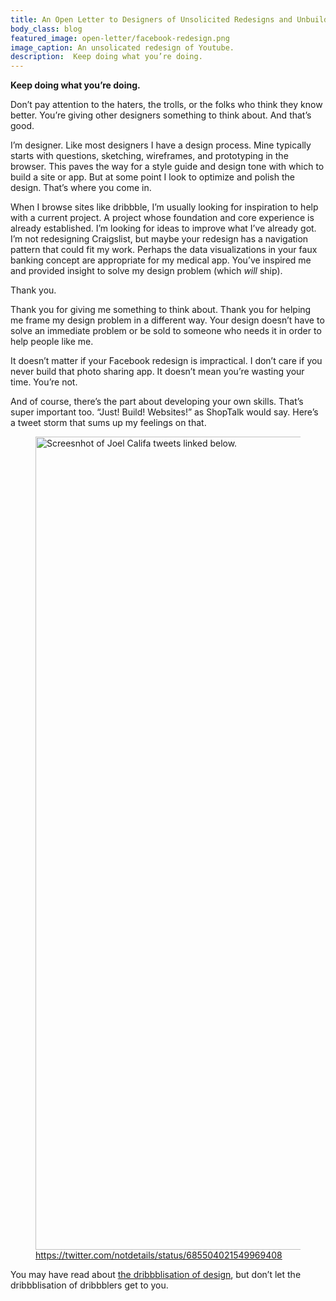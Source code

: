 ```yaml
---
title: An Open Letter to Designers of Unsolicited Redesigns and Unbuildable Apps
body_class: blog
featured_image: open-letter/facebook-redesign.png
image_caption: An unsolicated redesign of Youtube.
description:  Keep doing what you’re doing.
---
```


**Keep doing what you’re doing.**

Don’t pay attention to the haters, the trolls, or the folks who think they know better. You’re giving other designers something to think about. And that’s good.

I’m designer. Like most designers I have a design process. Mine typically starts with questions, sketching, wireframes, and prototyping in the browser. This paves the way for a style guide and design tone with which to build a site or app. But at some point I look to optimize and polish the design. That’s where you come in.

When I browse sites like dribbble, I’m usually looking for inspiration to help with a current project. A project whose foundation and core experience is already established. I’m looking for ideas to improve what I’ve already got. I’m not redesigning Craigslist, but maybe your redesign has a navigation pattern that could fit my work. Perhaps the data visualizations in your faux banking concept are appropriate for my medical app. You’ve inspired me and provided insight to solve my design problem (which _will_ ship).

Thank you.

Thank you for giving me something to think about. Thank you for helping me frame my design problem in a different way. Your design doesn’t have to solve an immediate problem or be sold to someone who needs it in order to help people like me.

It doesn’t matter if your Facebook redesign is impractical. I don’t care if you never build that photo sharing app. It doesn’t mean you’re wasting your time. You’re not.

And of course, there’s the part about developing your own skills. That’s super important too. “Just! Build! Websites!” as ShopTalk would say. Here’s a tweet storm that sums up my feelings on that.

<figure>
	<img src="/assets/img/open-letter/notdetails.png" alt="Screesnhot of Joel Califa tweets linked below." width="626" height="1301" class="rounded">
	<figcaption><a href="https://twitter.com/notdetails/status/685504021549969408">https://twitter.com/notdetails/status/685504021549969408</a></figcaption>
</figure>

You may have read about [the dribbblisation of design](https://blog.intercom.io/the-dribbblisation-of-design/), but don’t let the dribbblisation of dribbblers get to you.
